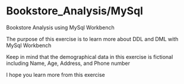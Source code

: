 # Bookstore_Analysis/MySql
Bookstore Analysis using MySql Workbench

The purpose of this exercise is to learn more about DDL and DML with MySql Workbench

Keep in mind that the demographical data in this exercise is fictional including Name, Age, Address, and Phone number

I hope you learn more from this exercise
